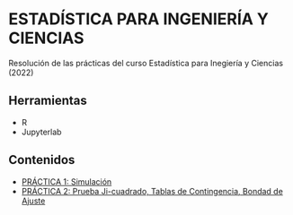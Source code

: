 # ESTADÍSTICA PARA INGENIERÍA Y CIENCIAS
Resolución de las prácticas del curso Estadística para Inegiería y Ciencias (2022)
## Herramientas
* R
* Jupyterlab
## Contenidos
* [PRÁCTICA 1: Simulación](https://github.com/ivan-svetlich/statistics-r/blob/main/notebooks/TP1.ipynb)
* [PRÁCTICA 2: Prueba Ji-cuadrado, Tablas de Contingencia, Bondad de Ajuste](https://github.com/ivan-svetlich/statistics-r/blob/main/notebooks/TP2.ipynb)

